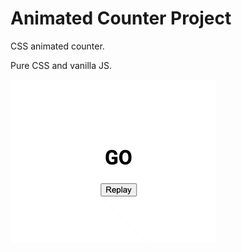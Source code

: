 # Animated Counter Project

CSS animated counter.

Pure CSS and vanilla JS.

![animated-counter](animated-counter.gif)